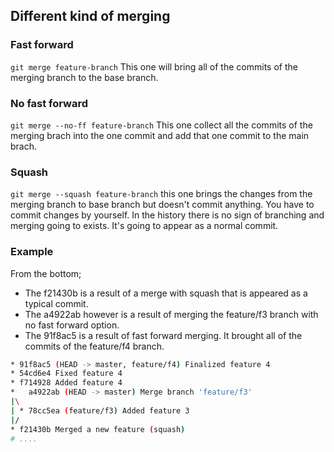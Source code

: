 ## Different kind of merging
### Fast forward
`git merge feature-branch`
This one will bring all of the commits of the merging branch to the base branch.
### No fast forward
`git merge --no-ff feature-branch`
This one collect all the commits of the merging brach into the one commit and add that one commit to the main brach.
### Squash
`git merge --squash feature-branch`
this one brings the changes from the merging branch to base branch but doesn't commit anything. You have to commit changes by yourself. In the history there is no sign of branching and merging going to exists. It's going to appear as a normal commit.
### Example
From the bottom;
* The f21430b is a result of a merge with squash that is appeared as a typical commit.
* The a4922ab however is a result of merging the feature/f3 branch with no fast forward option.
* The 91f8ac5 is a result of fast forward merging. It brought all of the commits of the feature/f4 branch.
```bash
* 91f8ac5 (HEAD -> master, feature/f4) Finalized feature 4
* 54cd6e4 Fixed feature 4
* f714928 Added feature 4
*   a4922ab (HEAD -> master) Merge branch 'feature/f3'
|\
| * 78cc5ea (feature/f3) Added feature 3
|/
* f21430b Merged a new feature (squash)
# ....
```
